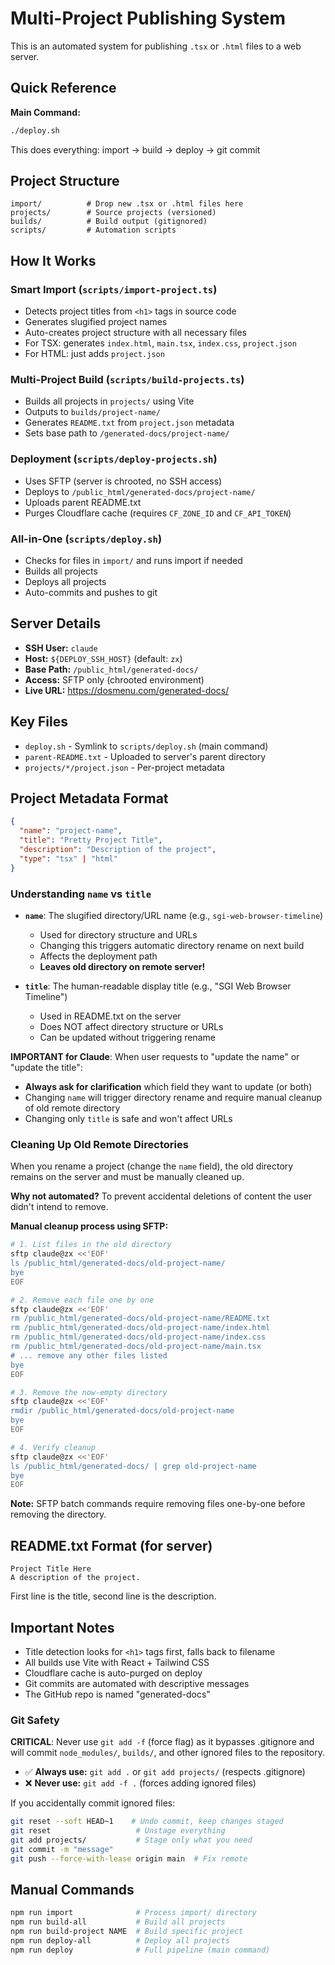 # Multi-Project Publishing System

This is an automated system for publishing `.tsx` or `.html` files to a web server.

## Quick Reference

**Main Command:**
```bash
./deploy.sh
```
This does everything: import → build → deploy → git commit

## Project Structure

```
import/          # Drop new .tsx or .html files here
projects/        # Source projects (versioned)
builds/          # Build output (gitignored)
scripts/         # Automation scripts
```

## How It Works

### Smart Import (`scripts/import-project.ts`)
- Detects project titles from `<h1>` tags in source code
- Generates slugified project names
- Auto-creates project structure with all necessary files
- For TSX: generates `index.html`, `main.tsx`, `index.css`, `project.json`
- For HTML: just adds `project.json`

### Multi-Project Build (`scripts/build-projects.ts`)
- Builds all projects in `projects/` using Vite
- Outputs to `builds/project-name/`
- Generates `README.txt` from `project.json` metadata
- Sets base path to `/generated-docs/project-name/`

### Deployment (`scripts/deploy-projects.sh`)
- Uses SFTP (server is chrooted, no SSH access)
- Deploys to `/public_html/generated-docs/project-name/`
- Uploads parent README.txt
- Purges Cloudflare cache (requires `CF_ZONE_ID` and `CF_API_TOKEN`)

### All-in-One (`scripts/deploy.sh`)
- Checks for files in `import/` and runs import if needed
- Builds all projects
- Deploys all projects
- Auto-commits and pushes to git

## Server Details

- **SSH User:** `claude`
- **Host:** `${DEPLOY_SSH_HOST}` (default: `zx`)
- **Base Path:** `/public_html/generated-docs/`
- **Access:** SFTP only (chrooted environment)
- **Live URL:** https://dosmenu.com/generated-docs/

## Key Files

- `deploy.sh` - Symlink to `scripts/deploy.sh` (main command)
- `parent-README.txt` - Uploaded to server's parent directory
- `projects/*/project.json` - Per-project metadata

## Project Metadata Format

```json
{
  "name": "project-name",
  "title": "Pretty Project Title",
  "description": "Description of the project",
  "type": "tsx" | "html"
}
```

### Understanding `name` vs `title`

- **`name`**: The slugified directory/URL name (e.g., `sgi-web-browser-timeline`)
  - Used for directory structure and URLs
  - Changing this triggers automatic directory rename on next build
  - Affects the deployment path
  - **Leaves old directory on remote server!**

- **`title`**: The human-readable display title (e.g., "SGI Web Browser Timeline")
  - Used in README.txt on the server
  - Does NOT affect directory structure or URLs
  - Can be updated without triggering rename

**IMPORTANT for Claude**: When user requests to "update the name" or "update the title":
- **Always ask for clarification** which field they want to update (or both)
- Changing `name` will trigger directory rename and require manual cleanup of old remote directory
- Changing only `title` is safe and won't affect URLs

### Cleaning Up Old Remote Directories

When you rename a project (change the `name` field), the old directory remains on the server and must be manually cleaned up.

**Why not automated?** To prevent accidental deletions of content the user didn't intend to remove.

**Manual cleanup process using SFTP:**

```bash
# 1. List files in the old directory
sftp claude@zx <<'EOF'
ls /public_html/generated-docs/old-project-name/
bye
EOF

# 2. Remove each file one by one
sftp claude@zx <<'EOF'
rm /public_html/generated-docs/old-project-name/README.txt
rm /public_html/generated-docs/old-project-name/index.html
rm /public_html/generated-docs/old-project-name/index.css
rm /public_html/generated-docs/old-project-name/main.tsx
# ... remove any other files listed
bye
EOF

# 3. Remove the now-empty directory
sftp claude@zx <<'EOF'
rmdir /public_html/generated-docs/old-project-name
bye
EOF

# 4. Verify cleanup
sftp claude@zx <<'EOF'
ls /public_html/generated-docs/ | grep old-project-name
bye
EOF
```

**Note:** SFTP batch commands require removing files one-by-one before removing the directory.

## README.txt Format (for server)

```
Project Title Here
A description of the project.
```

First line is the title, second line is the description.

## Important Notes

- Title detection looks for `<h1>` tags first, falls back to filename
- All builds use Vite with React + Tailwind CSS
- Cloudflare cache is auto-purged on deploy
- Git commits are automated with descriptive messages
- The GitHub repo is named "generated-docs"

### Git Safety

**CRITICAL**: Never use `git add -f` (force flag) as it bypasses .gitignore and will commit `node_modules/`, `builds/`, and other ignored files to the repository.

- ✅ **Always use:** `git add .` or `git add projects/` (respects .gitignore)
- ❌ **Never use:** `git add -f .` (forces adding ignored files)

If you accidentally commit ignored files:
```bash
git reset --soft HEAD~1    # Undo commit, keep changes staged
git reset                   # Unstage everything
git add projects/           # Stage only what you need
git commit -m "message"
git push --force-with-lease origin main  # Fix remote
```

## Manual Commands

```bash
npm run import              # Process import/ directory
npm run build-all           # Build all projects
npm run build-project NAME  # Build specific project
npm run deploy-all          # Deploy all projects
npm run deploy              # Full pipeline (main command)
```
